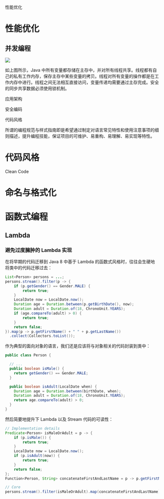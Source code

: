 性能优化

# 性能优化

## 并发编程

![](https://github.com/wx-chevalier/OSS/blob/master/2017/8/1/jvm-concurrence.png?raw=true)

如上图所示，Java 中所有变量都存储在主存中，并对所有线程共享。线程都有自己的私有工作内存，保存主存中某些变量的拷贝。线程对所有变量的操作都是在工作内存中进行。线程之间无法相互直接访问，变量传递均需要通过主存完成。安全的同步共享数据必须使用锁机制。

应用架构

安全编码

代码风格

所谓的编程规范与样式指南即是希望通过制定对语言常见特性和使用注意事项的细则描述，提升编程技能，保证项目的可维护、易重构、易理解、易实现等特性。

# 代码风格

Clean Code

# 命名与格式化

# 函数式编程

## Lambda

### 避免过度臃肿的 Lambda 实现

在将早期的代码迁移到 Java 8 中基于 Lambda 的函数式风格时，往往会生硬地将类中的代码迁移过去：

```java
List<Person> persons = ...;
persons.stream().filter(p -> {
    if (p.getGender() == Gender.MALE) {
        return true;
    }
    LocalDate now = LocalDate.now();
    Duration age = Duration.between(p.getBirthDate(), now);
    Duration adult = Duration.of(18, ChronoUnit.YEARS);
    if (age.compareTo(adult) > 0) {
        return true;
    }
    return false;
}).map(p -> p.getFirstName() + " " + p.getLastName())
  .collect(Collectors.toList());
```

作为典型的面向对象的语言，我们还是应该将与对象相关的代码封装到类中：

```java
public class Person {

  // ...
  public boolean isMale() {
    return getGender() == Gender.MALE;
  }

  public boolean isAdult(LocalDate when) {
    Duration age = Duration.between(birthDate, when);
    Duration adult = Duration.of(18, ChronoUnit.YEARS);
    return age.compareTo(adult) > 0;
  }
}
```

然后简要地提升下 Lambda 以及 Stream 代码的可读性：

```java
// Implementation details
Predicate<Person> isMaleOrAdult = p -> {
    if (p.isMale()) {
        return true;
    }
    LocalDate now = LocalDate.now();
    if (p.isAdult(now)) {
        return true;
    }
    return false;
};
Function<Person, String> concatenateFirstAndLastName = p -> p.getFirstName() + " " + p.getLastName();

// Core
persons.stream().filter(isMaleOrAdult).map(concatenateFirstAndLastName)
```
